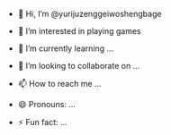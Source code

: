 - 👋 Hi, I’m @yurijuzenggeiwoshengbage
- 👀 I’m interested in playing games
  
- 🌱 I’m currently learning ...
- 💞️ I’m looking to collaborate on ...
- 📫 How to reach me ...
- 😄 Pronouns: ...
- ⚡ Fun fact: ...

<!---
yurijuzenggeiwoshengbage/yurijuzenggeiwoshengbage is a ✨ special ✨ repository because its `README.md` (this file) appears on your GitHub profile.
You can click the Preview link to take a look at your changes.
--->
